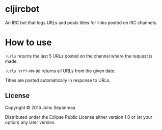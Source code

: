 # cljircbot

An IRC bot that logs URLs and posts titles for links posted on IRC channels.

# How to use

`!urls` returns the last 5 URLs posted on the channel where the request is made.

`!urls YYYY-MM-DD` returns all URLs from the given date.

Titles are posted automatically in response to URLs.

## License

Copyright © 2015 Juho Sepänmaa

Distributed under the Eclipse Public License either version 1.0 or (at
your option) any later version.

